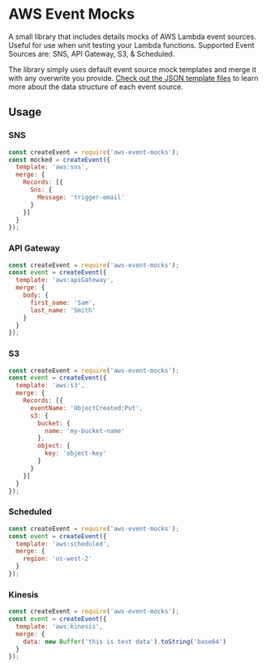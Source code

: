 # AWS Event Mocks
A small library that includes details mocks of AWS Lambda event sources. Useful for use when unit testing your Lambda functions. Supported Event Sources are: SNS, API Gateway, S3, & Scheduled.

The library simply uses default event source mock templates and merge it with any overwrite you provide. [Check out the JSON template files](/events) to learn more about the data structure of each event source.

## Usage

### SNS

```js
const createEvent = require('aws-event-mocks');
const mocked = createEvent({
  template: 'aws:sns',
  merge: {
    Records: [{
      Sns: {
        Message: 'trigger-email'
      }
    }]
  }
});
```

### API Gateway

```js
const createEvent = require('aws-event-mocks');
const event = createEvent({
  template: 'aws:apiGateway',
  merge: {
    body: {
      first_name: 'Sam',
      last_name: 'Smith'
    }
  }
});
```

### S3

```js
const createEvent = require('aws-event-mocks');
const event = createEvent({
  template: 'aws:s3',
  merge: {
    Records: [{
      eventName: 'ObjectCreated:Put',
      s3: {
        bucket: {
          name: 'my-bucket-name'
        },
        object: {
          key: 'object-key'
        }
      }
    }]
  }
});
```

### Scheduled

```js
const createEvent = require('aws-event-mocks');
const event = createEvent({
  template: 'aws:scheduled',
  merge: {
    region: 'us-west-2'
  }
});
```

### Kinesis

```js
const createEvent = require('aws-event-mocks');
const event = createEvent({
  template: 'aws:kinesis',
  merge: {
    data: new Buffer('this is test data').toString('base64')
  }
});
